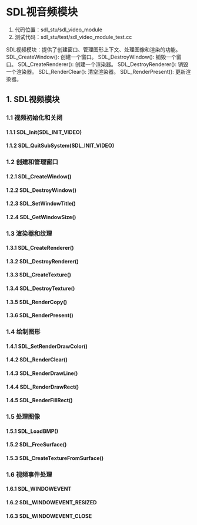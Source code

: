 ﻿# SDL视音频模块

1. 代码位置：sdl_stu/sdl_video_module
2. 测试代码：sdl_stu/test/sdl_video_module_test.cc



SDL视频模块：提供了创建窗口、管理图形上下文、处理图像和渲染的功能。
SDL_CreateWindow(): 创建一个窗口。
SDL_DestroyWindow(): 销毁一个窗口。
SDL_CreateRenderer(): 创建一个渲染器。
SDL_DestroyRenderer(): 销毁一个渲染器。
SDL_RenderClear(): 清空渲染器。
SDL_RenderPresent(): 更新渲染器。


## 1. SDL视频模块
### 1.1 视频初始化和关闭
#### 1.1.1 SDL_Init(SDL_INIT_VIDEO)
#### 1.1.2 SDL_QuitSubSystem(SDL_INIT_VIDEO)
### 1.2 创建和管理窗口
#### 1.2.1 SDL_CreateWindow()
#### 1.2.2 SDL_DestroyWindow()
#### 1.2.3 SDL_SetWindowTitle()
#### 1.2.4 SDL_GetWindowSize()
### 1.3 渲染器和纹理
#### 1.3.1 SDL_CreateRenderer()
#### 1.3.2 SDL_DestroyRenderer()
#### 1.3.3 SDL_CreateTexture()
#### 1.3.4 SDL_DestroyTexture()
#### 1.3.5 SDL_RenderCopy()
#### 1.3.6 SDL_RenderPresent()
### 1.4 绘制图形
#### 1.4.1 SDL_SetRenderDrawColor()
#### 1.4.2 SDL_RenderClear()
#### 1.4.3 SDL_RenderDrawLine()
#### 1.4.4 SDL_RenderDrawRect()
#### 1.4.5 SDL_RenderFillRect()
### 1.5 处理图像
#### 1.5.1 SDL_LoadBMP()
#### 1.5.2 SDL_FreeSurface()
#### 1.5.3 SDL_CreateTextureFromSurface()
### 1.6 视频事件处理
#### 1.6.1 SDL_WINDOWEVENT
#### 1.6.2 SDL_WINDOWEVENT_RESIZED
#### 1.6.3 SDL_WINDOWEVENT_CLOSE